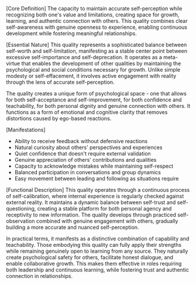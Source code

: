 [Core Definition]
The capacity to maintain accurate self-perception while recognizing both one's value and limitations, creating space for growth, learning, and authentic connection with others. This quality combines clear self-awareness with genuine openness to experience, enabling continuous development while fostering meaningful relationships.

[Essential Nature]
This quality represents a sophisticated balance between self-worth and self-limitation, manifesting as a stable center point between excessive self-importance and self-deprecation. It operates as a meta-virtue that enables the development of other qualities by maintaining the psychological and social conditions necessary for growth. Unlike simple modesty or self-effacement, it involves active engagement with reality through the lens of accurate self-perception.

The quality creates a unique form of psychological space - one that allows for both self-acceptance and self-improvement, for both confidence and teachability, for both personal dignity and genuine connection with others. It functions as a form of emotional and cognitive clarity that removes distortions caused by ego-based reactions.

[Manifestations]
- Ability to receive feedback without defensive reactions
- Natural curiosity about others' perspectives and experiences
- Quiet confidence that doesn't require external validation
- Genuine appreciation of others' contributions and qualities
- Capacity to acknowledge mistakes while maintaining self-respect
- Balanced participation in conversations and group dynamics
- Easy movement between leading and following as situations require

[Functional Description]
This quality operates through a continuous process of self-calibration, where internal experience is regularly checked against external reality. It maintains a dynamic balance between self-trust and self-questioning, creating a stable platform for both personal agency and receptivity to new information. The quality develops through practiced self-observation combined with genuine engagement with others, gradually building a more accurate and nuanced self-perception.

In practical terms, it manifests as a distinctive combination of capability and teachability. Those embodying this quality can fully apply their strengths while remaining genuinely open to learning from any source. They naturally create psychological safety for others, facilitate honest dialogue, and enable collaborative growth. This makes them effective in roles requiring both leadership and continuous learning, while fostering trust and authentic connection in relationships.
